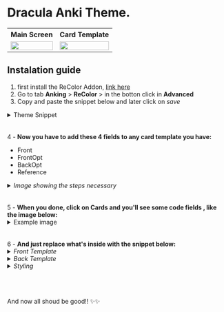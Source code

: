 # Dracula Anki Theme. 

<table>
  <tr>
    <th>
      Main Screen
    </th>
    <th>
      Card Template
    </th>
  </tr>
  
  <tr>
      <td>
        <img src="https://user-images.githubusercontent.com/53125029/170778251-7d8137f5-3555-4b19-8327-69417a6ccacb.png" width=100% height="auto">
      </td>
      <td>
        <img src="https://user-images.githubusercontent.com/53125029/170778261-60650c81-352e-4016-a895-7495a68daee0.png" width=100% height="auto">
      </td>
    </tr>
</table>
  

## Instalation guide
<ol>
  <li>
    first install the ReColor Addon, <a href="https://ankiweb.net/shared/info/688199788"> link here</a>
  </li>
  <li>
    Go to tab <strong>Anking</strong> &gt; <strong>ReColor</strong> &gt; in the botton click in <strong>Advanced</strong></li>
  <li>
    Copy and paste the snippet below and later click on <em>save</em>
  </li>
</ol>
    
<details>
  <summary>
  Theme Snippet  
  </summary>
  
```JSON
    {
    "colors": {
        "BORDER": [
            "Border",
            "#aaa",
            "#bd93f9",
            "--border"
        ],
        "BURIED_FG": [
            "Buried Foreground",
            "#aaaa33",
            "#777733",
            "--buried-fg"
        ],
        "BUTTON_BG": [
            "Button Background",
            "#eff0f1",
            "#343648",
            ""
        ],
        "CURRENT_DECK": [
            "Selected Deck",
            "#e7e7e7",
            "#44475a",
            "--current-deck"
        ],
        "DISABLED": [
            "Disabled",
            "#777",
            "#6272a4",
            "--disabled"
        ],
        "FAINT_BORDER": [
            "Faint Border",
            "#e7e7e7",
            "#44475a",
            "--faint-border"
        ],
        "FLAG1_BG": [
            "Flag1 (Browse Cards List)",
            "#ff9b9b",
            "#ff5555",
            "--flag1-bg"
        ],
        "FLAG1_FG": [
            "Flag1 (Browse Sidebar)",
            "#e25252",
            "#ff5555",
            "--flag1-fg"
        ],
        "FLAG2_BG": [
            "Flag2 (Browse Cards List)",
            "#ffb347",
            "#ffb86c",
            "--flag2-bg"
        ],
        "FLAG2_FG": [
            "Flag2 (Browse Sidebar)",
            "#ffb347",
            "#ffb86c",
            "--flag2-fg"
        ],
        "FLAG3_BG": [
            "Flag3 (Browse Cards List)",
            "#93e066",
            "#50fa7b",
            "--flag3-bg"
        ],
        "FLAG3_FG": [
            "Flag3 (Browse Sidebar)",
            "#54c414",
            "#50fa7b",
            "--flag3-fg"
        ],
        "FLAG4_BG": [
            "Flag4 (Browse Cards List)",
            "#9dbcff",
            "#8be9fd",
            "--flag4-bg"
        ],
        "FLAG4_FG": [
            "Flag4 (Browse Sidebar)",
            "#578cff",
            "#8be9fd",
            "--flag4-fg"
        ],
        "FLAG5_BG": [
            "Flag5 (Browse Cards List)",
            "#f5a8eb",
            "#B48EAD",
            "--flag5-bg"
        ],
        "FLAG5_FG": [
            "Flag5 (Browse Sidebar)",
            "#ff82ee",
            "#B48EAD",
            "--flag5-fg"
        ],
        "FLAG6_BG": [
            "Flag6 (Browse Cards List)",
            "#7edbd7",
            "#399185",
            "--flag6-bg"
        ],
        "FLAG6_FG": [
            "Flag6 (Browse Sidebar)",
            "#00d1b5",
            "#5ccfca",
            "--flag6-fg"
        ],
        "FLAG7_BG": [
            "Flag7 (Browse Cards List)",
            "#cca3f1",
            "#624b77",
            "--flag7-bg"
        ],
        "FLAG7_FG": [
            "Flag7 (Browse Sidebar)",
            "#9649dd",
            "#9f63d3",
            "--flag7-fg"
        ],
        "FRAME_BG": [
            "Frame Background",
            "white",
            "#44475a",
            "--frame-bg"
        ],
        "HIGHLIGHT_BG": [
            "Highlighted Background",
            "#3daee9",
            "#ff79c6",
            "--highlight-bg"
        ],
        "HIGHLIGHT_FG": [
            "Highlighted Text",
            "white",
            "#f8f8f2",
            "--highlight-fg"
        ],
        "LEARN_COUNT": [
            "Learn Count",
            "#c35617",
            "#ffb86c",
            "--learn-count"
        ],
        "LINK": [
            "Hyperlink",
            "#00a",
            "#8be9fd",
            "--link"
        ],
        "MARKED_BG": [
            "Marked Background",
            "#cce",
            "#bd93f9",
            "--marked-bg"
        ],
        "MEDIUM_BORDER": [
            "Medium Border",
            "#b6b6b6",
            "#6272a4",
            "--medium-border"
        ],
        "NEW_COUNT": [
            "New Count",
            "#00a",
            "#8be9fd",
            "--new-count"
        ],
        "REVIEW_COUNT": [
            "Review Count",
            "#0a0",
            "#50fa7b",
            "--review-count"
        ],
        "SLIGHTLY_GREY_TEXT": [
            "Switch Text",
            "#333",
            "#6272a4",
            "--slightly-grey-text"
        ],
        "SUSPENDED_BG": [
            "Suspended Background",
            "#ffffb2",
            "#6272a4",
            "--suspended-bg"
        ],
        "SUSPENDED_FG": [
            "Suspended Foreground",
            "#dd0",
            "#6272a4",
            "--suspended-fg"
        ],
        "TEXT_FG": [
            "Text Foreground",
            "black",
            "#f8f8f2",
            "--text-fg"
        ],
        "TOOLTIP_BG": [
            "Tooltip Background",
            "#fcfcfc",
            "#44475a",
            "--tooltip-bg"
        ],
        "WINDOW_BG": [
            "Window Background",
            "#ececec",
            "#282a36",
            "--window-bg"
        ],
        "ZERO_COUNT": [
            "Zero Count",
            "#ddd",
            "#6272a4",
            "--zero-count"
        ]
    },
    "version": {
        "major": 1,
        "minor": 8
    }
}
```
</details>
<br>
<br>
4 - <strong>Now you have to add these 4 fields to any card template you have:</strong> 
<ul>
  <li>Front</li>
  <li>FrontOpt </li>
  <li>BackOpt</li>
  <li>Reference</li>
</ul>
<details>
  <summary>
    <em>Image showing the steps necessary</em>
  </summary><br>
    link to full image: <a href="https://user-images.githubusercontent.com/53125029/170782079-900446a0-24df-4690-9c04-68e5187ecd67.png">click here</a> <br><br>
    <img src="https://user-images.githubusercontent.com/53125029/170782079-900446a0-24df-4690-9c04-68e5187ecd67.png">
  <br>

</details>
 <br> <br>
5 - <strong>When you done, click on Cards and you'll see some code fields , like the image below:</strong> <br>
<details><summary> Example image </summary> 
  <br>
<img src="https://user-images.githubusercontent.com/53125029/170782395-d081c21b-9f89-4901-b98f-d911215262de.png">
</details>
 <br> <br>
6 - <strong>And just replace what's inside with the snippet below:</strong> <br>


<!-- ---------- Front template ----------- -->




<details>
  <summary> 
    <em>Front Template</em>
  </summary> 
  
  
```html
  
<link rel="stylesheet" href="https://fonts.googleapis.com/css?family=Fira Sans">
<link rel="stylesheet" href="https://fonts.googleapis.com/css?family=Fira Code">

<div class="outside"> Question</div>

<div class="card-front shadow">

  <div class="tags">{{Tags}}</div>
  
  <div class="front">{{Front}}</div>

  {{#FrontOpt}}
    <div class="frontopt">{{FrontOpt}}</div>
  {{/FrontOpt}}

</div>
```
</details>  
  
  
<!--  -------- Back Template ---------  -->
  
  
<details>
  <summary> 
       <em>Back Template</em>
  </summary>
  
  
  
```html
    
{{FrontSide}}

<div class="outside"> Answer</div>

<div class="card-back shadow">

  <div class="back">{{Back}}</div>
  {{#BackOpt}}
    <hr />
    <div class="backopt">{{BackOpt}}</div>
  {{/BackOpt}}

</div>

{{#Reference}}
<div class="reference">
  <strong> Refs:</strong> {{Reference}}
</div>
{{/Reference}}
```
  
  
  
</details>
  
<!--  --------- CSS ----------  -->
  
  
<details>
  <summary> 
    <em>Styling</em>
  </summary> 
  
  
  
```css
    .card {
 font-family: "Fira Sans";
 font-size: 20px;
 text-align: left;
 color: #44475a;
 background-color: #e5e5e5;
}

kbd {
 display: inline-block;
 padding: 3px 5px;
 background: #fafbfc;
 border: 1px solid #d1d5da;
 border-radius: 6px;
 color: #333;
 box-shadow: inset 0 -2px 0 #d1d5da;
 font-family: Fira Code;
}

code {
 display: block;
 font-family: Fira Code;
 font-size: 16px;
 padding: 10px;
 border-radius: 5px;
 background-color: #282a36;
 color: #f8f8f2;
}

b {
 color: #50fa7b;
}

hr {
 background-color: transparent;
 height: 0px;
 border: none;
 border-bottom: 1px solid rgba(0, 0, 0, .15);
}

.shadow {
 box-shadow: 0 2px 5px rgba(0, 0, 0, .15);
}

.card-front {
 background-color: #4287f5;
 padding: 20px;
 border-radius: 10px;
 color: white;
 margin: 0px 0px 15px 0px;
}

.card-back {
 background-color: white;
 padding: 20px;
 border-radius: 10px;
}

.tags {
 font-family: Fira Code;
 font-size: 12px;
background-color: rgba(0,0,0,0.1);
 color: white;
 margin: 0px 0px 5px 0px;
padding: 5px;
position:absolute;
right: 25px;
top: 25px;
text-align: right;
border-radius: 5px;
opacity:0.8;
}


.front {
 font-weight: bold;
}

.back {
 font-weight: normal;
}

.frontopt {
 font-size: 16px;
 margin-top: 5px;
}

.backopt {
 font-size: 14px;
}

.reference {
 margin: 10px 0px;
 font-size: 12px;
 padding-left: 20px;
 opacity: 30%;
}

.outside {
 margin-bottom: 5px;
 color: #6272a4;
 font-size: 12px;
 display: none;
}

# -----------------------------------------------------------------
# NIGHT MODE CONFIG
# -----------------------------------------------------------------

.nightMode b {
 color: #50fa7b;
}

.nightMode hr {
 border-bottom: 1px solid rgba(255, 255, 255, .15);
}

.nightMode.card {
 background-color: #282a36;
}

.nightMode .card-front {
 background-color: #6034bf;
}

.nightMode .card-back {
 background-color: #44475a;
}

# -----------------------------------------------------------------
# HIGHLIGHT CONFIG
# -----------------------------------------------------------------

 .highlight  {
 background: #282a36;
 color: #f8f8f2;
}

.highlight pre {
 font-family: "Fira Code";
 font-size: 14px;
 margin: 0px;
}

.nightMode .highlight .hll { background-color: #f1fa8c }
.nightMode .highlight .c { color: #6272a4 } /* Comment */
.nightMode .highlight .err { color: #f8f8f2 } /* Error */
.nightMode .highlight .g { color: #f8f8f2 } /* Generic */
.nightMode .highlight .k { color: #ff79c6 } /* Keyword */
.nightMode .highlight .l { color: #f8f8f2 } /* Literal */
.nightMode .highlight .n { color: #f8f8f2 } /* Name */
.nightMode .highlight .o { color: #ff79c6 } /* Operator */
.nightMode .highlight .x { color: #f8f8f2 } /* Other */
.nightMode .highlight .p { color: #f8f8f2 } /* Punctuation */
.nightMode .highlight .ch { color: #6272a4 } /* Comment.Hashbang */
.nightMode .highlight .cm { color: #6272a4 } /* Comment.Multiline */
.nightMode .highlight .cp { color: #ff79c6 } /* Comment.Preproc */
.nightMode .highlight .cpf { color: #6272a4 } /* Comment.PreprocFile */
.nightMode .highlight .c1 { color: #6272a4 } /* Comment.Single */
.nightMode .highlight .cs { color: #6272a4 } /* Comment.Special */
.nightMode .highlight .gd { color: #8b080b } /* Generic.Deleted */
.nightMode .highlight .ge { color: #f8f8f2; text-decoration: underline } /* Generic.Emph */
.nightMode .highlight .gr { color: #f8f8f2 } /* Generic.Error */
.nightMode .highlight .gh { color: #f8f8f2; font-weight: bold } /* Generic.Heading */
.nightMode .highlight .gi { color: #f8f8f2; font-weight: bold } /* Generic.Inserted */
.nightMode .highlight .go { color: #44475a } /* Generic.Output */
.nightMode .highlight .gp { color: #f8f8f2 } /* Generic.Prompt */
.nightMode .highlight .gs { color: #f8f8f2 } /* Generic.Strong */
.nightMode .highlight .gu { color: #f8f8f2; font-weight: bold } /* Generic.Subheading */
.nightMode .highlight .gt { color: #f8f8f2 } /* Generic.Traceback */
.nightMode .highlight .kc { color: #ff79c6 } /* Keyword.Constant */
.nightMode .highlight .kd { color: #8be9fd; font-style: italic } /* Keyword.Declaration */
.nightMode .highlight .kn { color: #ff79c6 } /* Keyword.Namespace */
.nightMode .highlight .kp { color: #ff79c6 } /* Keyword.Pseudo */
.nightMode .highlight .kr { color: #ff79c6 } /* Keyword.Reserved */
.nightMode .highlight .kt { color: #8be9fd } /* Keyword.Type */
.nightMode .highlight .ld { color: #f8f8f2 } /* Literal.Date */
.nightMode .highlight .m { color: #bd93f9 } /* Literal.Number */
.nightMode .highlight .s { color: #f1fa8c } /* Literal.String */
.nightMode .highlight .na { color: #50fa7b } /* Name.Attribute */
.nightMode .highlight .nb { color: #8be9fd; font-style: italic } /* Name.Builtin */
.nightMode .highlight .nc { color: #50fa7b } /* Name.Class */
.nightMode .highlight .no { color: #f8f8f2 } /* Name.Constant */
.nightMode .highlight .nd { color: #f8f8f2 } /* Name.Decorator */
.nightMode .highlight .ni { color: #f8f8f2 } /* Name.Entity */
.nightMode .highlight .ne { color: #f8f8f2 } /* Name.Exception */
.nightMode .highlight .nf { color: #50fa7b } /* Name.Function */
.nightMode .highlight .nl { color: #8be9fd; font-style: italic } /* Name.Label */
.nightMode .highlight .nn { color: #f8f8f2 } /* Name.Namespace */
.nightMode .highlight .nx { color: #f8f8f2 } /* Name.Other */
.nightMode .highlight .py { color: #f8f8f2 } /* Name.Property */
.nightMode .highlight .nt { color: #ff79c6 } /* Name.Tag */
.nightMode .highlight .nv { color: #8be9fd; font-style: italic } /* Name.Variable */
.nightMode .highlight .ow { color: #ff79c6 } /* Operator.Word */
.nightMode .highlight .w { color: #f8f8f2 } /* Text.Whitespace */
.nightMode .highlight .mb { color: #bd93f9 } /* Literal.Number.Bin */
.nightMode .highlight .mf { color: #bd93f9 } /* Literal.Number.Float */
.nightMode .highlight .mh { color: #bd93f9 } /* Literal.Number.Hex */
.nightMode .highlight .mi { color: #bd93f9 } /* Literal.Number.Integer */
.nightMode .highlight .mo { color: #bd93f9 } /* Literal.Number.Oct */
.nightMode .highlight .sa { color: #f1fa8c } /* Literal.String.Affix */
.nightMode .highlight .sb { color: #f1fa8c } /* Literal.String.Backtick */
.nightMode .highlight .sc { color: #f1fa8c } /* Literal.String.Char */
.nightMode .highlight .dl { color: #f1fa8c } /* Literal.String.Delimiter */
.nightMode .highlight .sd { color: #f1fa8c } /* Literal.String.Doc */
.nightMode .highlight .s2 { color: #f1fa8c } /* Literal.String.Double */
.nightMode .highlight .se { color: #f1fa8c } /* Literal.String.Escape */
.nightMode .highlight .sh { color: #f1fa8c } /* Literal.String.Heredoc */
.nightMode .highlight .si { color: #f1fa8c } /* Literal.String.Interpol */
.nightMode .highlight .sx { color: #f1fa8c } /* Literal.String.Other */
.nightMode .highlight .sr { color: #f1fa8c } /* Literal.String.Regex */
.nightMode .highlight .s1 { color: #f1fa8c } /* Literal.String.Single */
.nightMode .highlight .ss { color: #f1fa8c } /* Literal.String.Symbol */
.nightMode .highlight .bp { color: #f8f8f2; font-style: italic } /* Name.Builtin.Pseudo */
.nightMode .highlight .fm { color: #50fa7b } /* Name.Function.Magic */
.nightMode .highlight .vc { color: #8be9fd; font-style: italic } /* Name.Variable.Class */
.nightMode .highlight .vg { color: #8be9fd; font-style: italic } /* Name.Variable.Global */
.nightMode .highlight .vi { color: #8be9fd; font-style: italic } /* Name.Variable.Instance */
.nightMode .highlight .vm { color: #8be9fd; font-style: italic } /* Name.Variable.Magic */
.nightMode .highlight .il { color: #bd93f9 } /* Literal.Number.Integer.Long */
```
  
  
</details>
 <br> <br> <br>

And now all shoud be good!!  ✨✨
  
